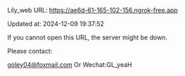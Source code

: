 Lily_web URL: https://ae6d-61-165-102-156.ngrok-free.app

Updated at: 2024-12-09 19:37:52

If you cannot open this URL, the server might be down.

Please contact: 

goley04@foxmail.com Or Wechat:GL_yeaH